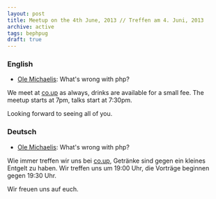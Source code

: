 ```yaml
---
layout: post
title: Meetup on the 4th June, 2013 // Treffen am 4. Juni, 2013
archive: active
tags: bephpug
draft: true
---
```


### English

 * [Ole Michaelis](https://twitter.com/codestars): What's wrong with php?

We meet at [co.up](http://www.bephpug.de/location.html) as always, drinks are
available for a small fee. The meetup starts at 7pm, talks start at 7:30pm.

Looking forward to seeing all of you.

### Deutsch

 * [Ole Michaelis](https://twitter.com/codestars): What's wrong with php?

Wie immer treffen wir uns bei [co.up](http://www.bephpug.de/location.html),
Getränke sind gegen ein kleines Entgelt zu haben.
Wir treffen uns um 19:00 Uhr, die Vorträge beginnen gegen 19:30 Uhr.

Wir freuen uns auf euch.
